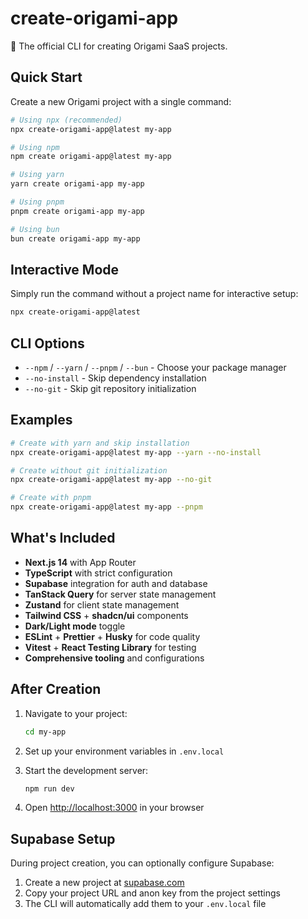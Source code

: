 # create-origami-app

🎨 The official CLI for creating Origami SaaS projects.

## Quick Start

Create a new Origami project with a single command:

```bash
# Using npx (recommended)
npx create-origami-app@latest my-app

# Using npm
npm create origami-app@latest my-app

# Using yarn
yarn create origami-app my-app

# Using pnpm
pnpm create origami-app my-app

# Using bun
bun create origami-app my-app
```

## Interactive Mode

Simply run the command without a project name for interactive setup:

```bash
npx create-origami-app@latest
```

## CLI Options

- `--npm` / `--yarn` / `--pnpm` / `--bun` - Choose your package manager
- `--no-install` - Skip dependency installation
- `--no-git` - Skip git repository initialization

## Examples

```bash
# Create with yarn and skip installation
npx create-origami-app@latest my-app --yarn --no-install

# Create without git initialization
npx create-origami-app@latest my-app --no-git

# Create with pnpm
npx create-origami-app@latest my-app --pnpm
```

## What's Included

- **Next.js 14** with App Router
- **TypeScript** with strict configuration
- **Supabase** integration for auth and database
- **TanStack Query** for server state management
- **Zustand** for client state management
- **Tailwind CSS** + **shadcn/ui** components
- **Dark/Light mode** toggle
- **ESLint** + **Prettier** + **Husky** for code quality
- **Vitest** + **React Testing Library** for testing
- **Comprehensive tooling** and configurations

## After Creation

1. Navigate to your project:

   ```bash
   cd my-app
   ```

2. Set up your environment variables in `.env.local`

3. Start the development server:

   ```bash
   npm run dev
   ```

4. Open [http://localhost:3000](http://localhost:3000) in your browser

## Supabase Setup

During project creation, you can optionally configure Supabase:

1. Create a new project at [supabase.com](https://supabase.com)
2. Copy your project URL and anon key from the project settings
3. The CLI will automatically add them to your `.env.local` file